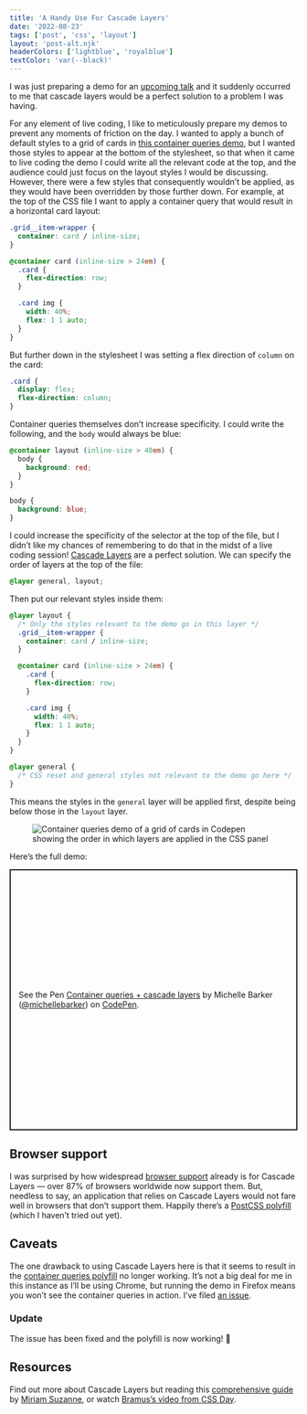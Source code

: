 ```yaml
---
title: 'A Handy Use For Cascade Layers'
date: '2022-08-23'
tags: ['post', 'css', 'layout']
layout: 'post-alt.njk'
headerColors: ['lightblue', 'royalblue']
textColor: 'var(--black)'
---
```


I was just preparing a demo for an [upcoming talk](https://smashingconf.com/freiburg-2022) and it suddenly occurred to me that cascade layers would be a perfect solution to a problem I was having.

For any element of live coding, I like to meticulously prepare my demos to prevent any moments of friction on the day. I wanted to apply a bunch of default styles to a grid of cards in [this container queries demo](https://codepen.io/michellebarker/pen/QWmPGqL), but I wanted those styles to appear at the bottom of the stylesheet, so that when it came to live coding the demo I could write all the relevant code at the top, and the audience could just focus on the layout styles I would be discussing. However, there were a few styles that consequently wouldn’t be applied, as they would have been overridden by those further down. For example, at the top of the CSS file I want to apply a container query that would result in a horizontal card layout:

```css
.grid__item-wrapper {
  container: card / inline-size;
}

@container card (inline-size > 24em) {
  .card {
    flex-direction: row;
  }

  .card img {
    width: 40%;
    flex: 1 1 auto;
  }
}
```

But further down in the stylesheet I was setting a flex direction of `column` on the card:

```css
.card {
  display: flex;
  flex-direction: column;
}
```

Container queries themselves don’t increase specificity. I could write the following, and the `body` would always be blue:

```css
@container layout (inline-size > 40em) {
  body {
    background: red;
  }
}

body {
  background: blue;
}
```

I could increase the specificity of the selector at the top of the file, but I didn’t like my chances of remembering to do that in the midst of a live coding session! [Cascade Layers]() are a perfect solution. We can specify the order of layers at the top of the file:

```css
@layer general, layout;
```

Then put our relevant styles inside them:

```css
@layer layout {
  /* Only the styles relevant to the demo go in this layer */
  .grid__item-wrapper {
    container: card / inline-size;
  }

  @container card (inline-size > 24em) {
    .card {
      flex-direction: row;
    }

    .card img {
      width: 40%;
      flex: 1 1 auto;
    }
  }
}

@layer general {
  /* CSS reset and general styles not relevant to the demo go here */
}
```

This means the styles in the `general` layer will be applied first, despite being below those in the `layout` layer.

<figure>
  <img src="/a-handy-use-for-cascade-layers.jpg" alt="Container queries demo of a grid of cards in Codepen showing the order in which layers are applied in the CSS panel">
</figure>

Here’s the full demo:

<p class="codepen" data-height="457.3125" data-default-tab="result" data-slug-hash="QWmPGqL" data-user="michellebarker" style="height: 457.3125px; box-sizing: border-box; display: flex; align-items: center; justify-content: center; border: 2px solid; margin: 1em 0; padding: 1em;">
  <span>See the Pen <a href="https://codepen.io/michellebarker/pen/QWmPGqL">
  Container queries + cascade layers</a> by Michelle Barker (<a href="https://codepen.io/michellebarker">@michellebarker</a>)
  on <a href="https://codepen.io">CodePen</a>.</span>
</p>
<script async src="https://cpwebassets.codepen.io/assets/embed/ei.js"></script>

## Browser support

I was surprised by how widespread [browser support](https://caniuse.com/?search=cascade%20layers) already is for Cascade Layers — over 87% of browsers worldwide now support them. But, needless to say, an application that relies on Cascade Layers would not fare well in browsers that don’t support them. Happily there’s a [PostCSS polyfill](https://www.oddbird.net/2022/06/21/cascade-layers-polyfill/) (which I haven’t tried out yet).

## Caveats

The one drawback to using Cascade Layers here is that it seems to result in the [container queries polyfill](https://github.com/GoogleChromeLabs/container-query-polyfill) no longer working. It’s not a big deal for me in this instance as I’ll be using Chrome, but running the demo in Firefox means you won’t see the container queries in action. I’ve filed [an issue](https://github.com/GoogleChromeLabs/container-query-polyfill/issues/46).

<aside>
<h3>Update</h3><p>The issue has been fixed and the polyfill is now working! 🎉</p>
</aside>

## Resources

Find out more about Cascade Layers but reading this [comprehensive guide](https://css-tricks.com/css-cascade-layers/) by [Miriam Suzanne](https://twitter.com/TerribleMia), or watch [Bramus’s video from CSS Day](https://www.youtube.com/watch?v=zEPXyqj7pEA).
